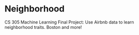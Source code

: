 # Neighborhood
CS 305 Machine Learning Final Project: Use Airbnb data to learn neighborhood traits. Boston and more!
